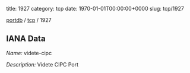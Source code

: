 title: 1927
category: tcp
date: 1970-01-01T00:00:00+0000
slug: tcp/1927

[portdb](/) / [tcp](/category/tcp.html) / 1927


## IANA Data

_Name:_ videte-cipc

_Description:_ Videte CIPC Port

